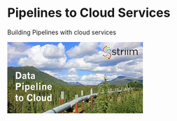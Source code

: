 # Pipelines to Cloud Services
 Building Pipelines with cloud services

![Pipeline_to_Cloud](https://github.com/coolkingsingh97/Pipelines-to-Cloud-Services/blob/main/Images/pipeline_to_cloud.jpg)